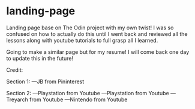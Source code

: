 # landing-page

Landing page base on The Odin project with my own twist!
I was so confused on how to actually do this until I went back and reviewed all the lessons along with youtube tutorials to full grasp all I learned.

Going to make a similar page but for my resume!
I will come back one day to update this in the future!

Credit:

Section 1:
&mdash;JB from Pininterest

Section 2:
&mdash;Playstation from Youtube
&mdash;Playstation from Youtube
&mdash;Treyarch from Youtube
&mdash;Nintendo from Youtube
